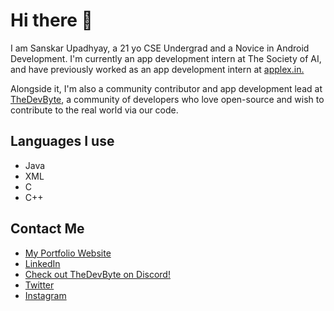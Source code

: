 # Hi there 👋

I am Sanskar Upadhyay, a 21 yo CSE Undergrad and a Novice in Android Development. I'm currently an app development intern at The Society of AI, and have previously worked as an app development intern at [applex.in.](http://applex.in)

Alongside it, I'm also a community contributor and app development lead at [TheDevByte](http://github.com/thedevbyte), a community of developers who love open-source and wish to contribute to the real world via our code.

## Languages I use

* Java
* XML
* C
* C++

## Contact Me

* [My Portfolio Website](https://sanskaru.netlify.app)
* [LinkedIn](https://www.linkedin.com/in/sanskaru090/)
* [Check out TheDevByte on Discord!](https://discord.gg/6ywjNS)
* [Twitter](https://twitter.com/sannvict090)
* [Instagram](https://instagram.com/sannvict090)
